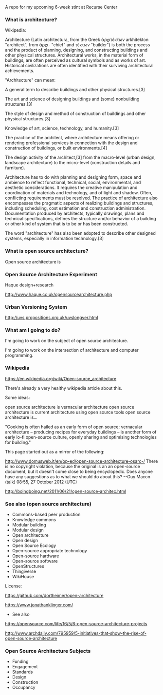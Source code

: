 A repo for my upcoming 6-week stint at Recurse Center


### What is architecture?

Wikipedia:

Architecture (Latin architectura, from the Greek ἀρχιτέκτων arkhitekton "architect", from ἀρχι- "chief" and τέκτων "builder") is both the process and the product of planning, designing, and constructing buildings and other physical structures. Architectural works, in the material form of buildings, are often perceived as cultural symbols and as works of art. Historical civilizations are often identified with their surviving architectural achievements.

"Architecture" can mean:

A general term to describe buildings and other physical structures.[3]

The art and science of designing buildings and (some) nonbuilding structures.[3]

The style of design and method of construction of buildings and other physical structures.[3]

Knowledge of art, science, technology, and humanity.[3]

The practice of the architect, where architecture means offering or rendering professional services in connection with the design and construction of buildings, or built environments.[4]

The design activity of the architect,[3] from the macro-level (urban design, landscape architecture) to the micro-level (construction details and furniture).

Architecture has to do with planning and designing form, space and ambience to reflect functional, technical, social, environmental, and aesthetic considerations. It requires the creative manipulation and coordination of materials and technology, and of light and shadow. Often, conflicting requirements must be resolved. The practice of architecture also encompasses the pragmatic aspects of realizing buildings and structures, including scheduling, cost estimation and construction administration. Documentation produced by architects, typically drawings, plans and technical specifications, defines the structure and/or behavior of a building or other kind of system that is to be or has been constructed.

The word "architecture" has also been adopted to describe other designed systems, especially in information technology.[3]


### What is open source architecture?

Open source architecture is 

### Open Source Architecture Experiment

Haque design+research

http://www.haque.co.uk/opensourcearchitecture.php

### Urban Versioning System

http://uvs.propositions.org.uk/uvslongver.html



### What am I going to do?

I'm going to work on the subject of open source architecture.

I'm going to work on the intersection of architecture and computer programming.





### Wikipedia

https://en.wikipedia.org/wiki/Open-source_architecture

There's already a very healthy wikipedia article about this.

Some ideas:

open source architecture is vernacular architecture
open source architecture is current architecture using open source tools
open source architecture is...

"Cooking is often hailed as an early form of open source; vernacular architecture – producing recipes for everyday buildings – is another form of early lo-fi open-source culture, openly sharing and optimising technologies for building."

This page started out as a mirror of the following:

http://www.domusweb.it/en/op-ed/open-source-architecture-osarc-/
There is no copyright violation, because the original is an an open-source document, but it doesn't come close to being encyclopedic. Does anyone have any suggestions as to what we should do about this? --Guy Macon (talk) 08:55, 27 October 2012 (UTC)

http://boingboing.net/2011/06/21/open-source-architec.html


### See also (open source architecture)

* Commons-based peer production
* Knowledge commons
* Modular building
* Modular design
* Open architecture
* Open design
* Open Source Ecology
* Open-source appropriate technology
* Open-source hardware
* Open-source software
* OpenStructures
* Thingiverse
* WikiHouse


License: 

https://github.com/dortheimer/open-architecture

https://www.jonathanklinger.com/


* See also

https://opensource.com/life/16/5/6-open-source-architecture-projects

http://www.archdaily.com/795959/5-initiatives-that-show-the-rise-of-open-source-architecture





### Open Source Architecture Subjects

* Funding
* Engagement
* Standards
* Design
* Construction
* Occupancy

